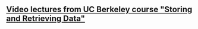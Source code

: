 ## [Video lectures from UC Berkeley course "Storing and Retrieving Data"](http://kevincrook.com/ucb/ucb.html)

